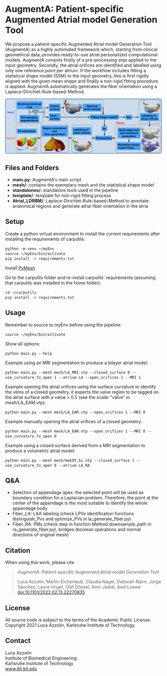 # AugmentA: Patient-specific Augmented Atrial model Generation Tool

We propose a patient-specific Augmented Atrial model Generation Tool (AugmentA) as a highly automated framework which, starting from clinical geometrical data, provides ready-to-use atrial personalized computational models. 
AugmentA consists firstly of a pre-processing step applied to the input geometry. Secondly, the atrial orifices are identified and labelled using only one reference point per atrium. If the workflow includes fitting a statistical shape model (SSM) to the input geometry, this is first rigidly aligned with the given mean shape and finally a non-rigid fitting procedure is applied. AugmentA automatically generates the fiber orientation using a Laplace-Dirichlet-Rule-based-Method.

![Pipeline](/images/pipeline.png)

## Files and Folders

- **main.py:** AugmentA's main script
- **mesh/:** contains the exemplary mesh and the statistical shape model
- **standalones/:** standalone tools used in the pipeline
- **template/**: template for non-rigid fitting process
- **Atrial_LDRBM/**: Laplace-Dirichlet-Rule-based-Method to annotate anatomical regions and generate atrial fiber orientation in the atria

## Setup

Create a python virtual environment to install the current requirements after installing the requirements of carputils: 
```
python -m venv ~/myEnv
source ~/myEnv/bin/activate
pip install -r requirements.txt
```
Install [PyMesh](https://pymesh.readthedocs.io/en/latest/installation.html)

Go to the carputils folder and re-install carputils' requirements (assuming that carputils was installed in the home folder):
```
cd ~/carputils
pip install -r requirements.txt
```
## Usage

Remember to source to myEnv before using the pipeline:
```
source ~/myEnv/bin/activate
```
Show all options:
```
python main.py --help
```
Example using an MRI segmentation to produce a bilayer atrial model:
```
python main.py --mesh mesh/LA_MRI.vtp --closed_surface 0 --use_curvature_to_open 1 --atrium LA --open_orifices 1 --MRI 1
```
Example opening the atrial orifices using the surface curvature to identify the veins of a closed geometry, it expects the valve region to be tagged on the atrial surface with a value > 0.5 (see the scalar "valve" in mesh/LA_EAM.vtp):
```
python main.py --mesh mesh/LA_EAM.vtp --open_orifices 1 --MRI 0
```
Example manually opening the atrial orifices of a closed geometry:
```
python main.py --mesh mesh/LA_EAM.vtp --open_orifices 1 --MRI 0 --use_curvature_to_open 0
```
Example using a closed surface derived from a MRI segmentation to produce a volumetric atrial model:
```
python main.py --mesh mesh/mwk05_bi.vtp --closed_surface 1 --use_curvature_to_open 0 --atrium LA_RA
```
## Q&A

- Selection of appendage apex: the selected point will be used as boundary condition for a Laplacian problem. Therefore, the point at the center of the appendage is the most suitable to identify the whole appendage body
- Fiber_LA: LAA labeling (check LPVs identification functions distinguish_Pvs and optimize_PVs in la_generate_fiber.py)
- Fiber_RA: PMs (check step in function Method.downsample_path in ra_generate_fiber.py), bridges (boolean operations and normal directions of original mesh)

## Citation
When using this work, please cite
> *AugmentA: Patient-specific Augmented Atrial model Generation Tool*
>
> Luca Azzolin, Martin Eichenlaub, Claudia Nagel, Deborah Nairn, Jorge Sánchez, Laura Unger, Olaf Dössel, Amir Jadidi, Axel Loewe
> [doi:10.1101/2022.02.13.22270835](https://doi.org/10.1101/2022.02.13.22270835)


## License

All source code is subject to the terms of the Academic Public License.
Copyright 2021 Luca Azzolin, Karlsruhe Institute of Technology.

## Contact

Luca Azzolin  
Institute of Biomedical Engineering  
Karlsruhe Institute of Technology  
www.ibt.kit.edu
